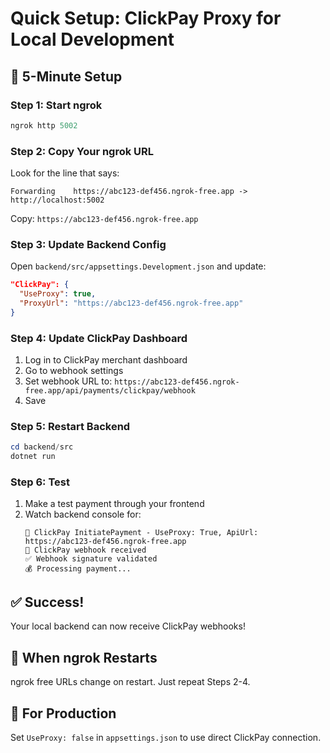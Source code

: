 # Quick Setup: ClickPay Proxy for Local Development

## 🚀 5-Minute Setup

### Step 1: Start ngrok
```powershell
ngrok http 5002
```

### Step 2: Copy Your ngrok URL
Look for the line that says:
```
Forwarding    https://abc123-def456.ngrok-free.app -> http://localhost:5002
```
Copy: `https://abc123-def456.ngrok-free.app`

### Step 3: Update Backend Config
Open `backend/src/appsettings.Development.json` and update:
```json
"ClickPay": {
  "UseProxy": true,
  "ProxyUrl": "https://abc123-def456.ngrok-free.app"
}
```

### Step 4: Update ClickPay Dashboard
1. Log in to ClickPay merchant dashboard
2. Go to webhook settings
3. Set webhook URL to: `https://abc123-def456.ngrok-free.app/api/payments/clickpay/webhook`
4. Save

### Step 5: Restart Backend
```powershell
cd backend/src
dotnet run
```

### Step 6: Test
1. Make a test payment through your frontend
2. Watch backend console for:
   ```
   🔧 ClickPay InitiatePayment - UseProxy: True, ApiUrl: https://abc123-def456.ngrok-free.app
   🔔 ClickPay webhook received
   ✅ Webhook signature validated
   💰 Processing payment...
   ```

## ✅ Success!
Your local backend can now receive ClickPay webhooks!

## 🔄 When ngrok Restarts
ngrok free URLs change on restart. Just repeat Steps 2-4.

## 🚫 For Production
Set `UseProxy: false` in `appsettings.json` to use direct ClickPay connection.

